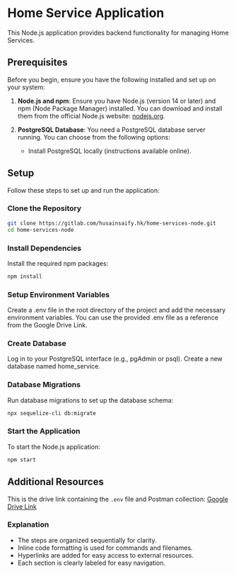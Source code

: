 # Home Service Application

This Node.js application provides backend functionality for managing Home Services.

## Prerequisites

Before you begin, ensure you have the following installed and set up on your system:

1. **Node.js and npm**: Ensure you have Node.js (version 14 or later) and npm (Node Package Manager) installed. You can download and install them from the official Node.js website: [nodejs.org](https://nodejs.org).

2. **PostgreSQL Database**: You need a PostgreSQL database server running. You can choose from the following options:
   - Install PostgreSQL locally (instructions available online).

## Setup

Follow these steps to set up and run the application:

### Clone the Repository

```bash
git clone https://gitlab.com/husainsaify.hk/home-services-node.git
cd home-services-node
```

### Install Dependencies

Install the required npm packages:

```bash
npm install
```

### Setup Environment Variables

Create a .env file in the root directory of the project and add the necessary environment variables. You can use the provided .env file as a reference from the Google Drive Link.

### Create Database

Log in to your PostgreSQL interface (e.g., pgAdmin or psql). Create a new database named home_service.

### Database Migrations

Run database migrations to set up the database schema:

```bash
npx sequelize-cli db:migrate
```

### Start the Application

To start the Node.js application:

```bash
npm start
```

## Additional Resources

This is the drive link containing the `.env` file and Postman collection:
[Google Drive Link](https://drive.google.com/drive/folders/1KM258XeeUbEijw2_f3hs-i_s3Y8Rn_92?usp=sharing)

### Explanation

- The steps are organized sequentially for clarity.
- Inline code formatting is used for commands and filenames.
- Hyperlinks are added for easy access to external resources.
- Each section is clearly labeled for easy navigation.
